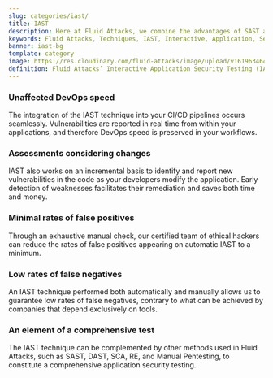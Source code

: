 ```yaml
---
slug: categories/iast/
title: IAST
description: Here at Fluid Attacks, we combine the advantages of SAST and DAST to work with a very accurate Interactive Application Security Testing (IAST) technique.
keywords: Fluid Attacks, Techniques, IAST, Interactive, Application, Security, Testing, Ethical Hacking
banner: iast-bg
template: category
image: https://res.cloudinary.com/fluid-attacks/image/upload/v1619634643/airs/categories/cover-iast_yqqggs.webp
definition: Fluid Attacks’ Interactive Application Security Testing (IAST) is a technique that combines the advantages of the SAST and DAST techniques to enhance the accuracy of security testing. In relation to SAST, we reach coverage of  the entire application code, and with regard to DAST, we get confirmation of exploitability. The IAST technique takes both an internal and external look at the running application, identifying exploitable and non-exploitable vulnerabilities and pointing them out in the application code. During the automated and manual testing, working with IAST means continuously analyzing your application, with real-time feedback, covering source code, control and data flows, configurations, and various components’ interactions in your CI, QA or production environment.
---
```


<div class="sect2">

### Unaffected DevOps speed

The integration of the IAST technique into your CI/CD pipelines occurs
seamlessly. Vulnerabilities are reported in real time from within your
applications, and therefore DevOps speed is preserved in your workflows.

</div>

<div class="sect2">

### Assessments considering changes

IAST also works on an incremental basis to identify and report new
vulnerabilities in the code as your developers modify the application.
Early detection of weaknesses facilitates their remediation and saves
both time and money.

</div>

<div class="sect2">

### Minimal rates of false positives

Through an exhaustive manual check, our certified team of ethical
hackers can reduce the rates of false positives appearing on automatic
IAST to a minimum.

</div>

<div class="sect2">

### Low rates of false negatives

An IAST technique performed both automatically and manually allows us to
guarantee low rates of false negatives, contrary to what can be achieved
by companies that depend exclusively on tools.

</div>

<div class="sect2">

### An element of a comprehensive test

The IAST technique can be complemented by other methods used in Fluid
Attacks, such as SAST, DAST, SCA, RE, and Manual Pentesting, to
constitute a comprehensive application security testing.

</div>
